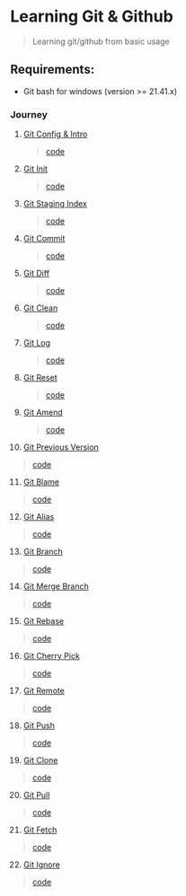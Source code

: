 # Learning Git & Github
> Learning git/github from basic usage

## Requirements:

- Git bash for windows (version >= 21.41.x)

### Journey

1. [Git Config & Intro](src/1/README.md)
   > [code](src/1/git-config.sh)

2. [Git Init](src/2/README.md)
   > [code](src/2/repository.sh)
   
3. [Git Staging Index](src/3/README.md)
   > [code](src/3/staging-index.sh)

4. [Git Commit](src/4/README.md)
   > [code](src/4/commit.sh)

5. [Git Diff](src/5/README.md)
   > [code](src/5/diff.sh)

6. [Git Clean](src/6/README.md)
   > [code](src/6/clean.sh)

7. [Git Log](src/7/README.md)
   > [code](src/7/log.sh)

8. [Git Reset](src/8/README.md)
   > [code](src/8/reset.sh)

9. [Git Amend](src/9/README.md)
   > [code](src/9/amend.sh)

10. [Git Previous Version](src/10/README.md)
  > [code](src/10/previous-version.sh)

11. [Git Blame](src/11/README.md)
  > [code](src/11/blame.sh)

12. [Git Alias](src/12/README.md)
  > [code](src/12/alias.sh)

13. [Git Branch](src/13/README.md)
  > [code](src/13/branch.sh)

14. [Git Merge Branch](src/14/README.md)
  > [code](src/14/merge.sh)

15. [Git Rebase](src/15/README.md)
  > [code](src/15/rebase.sh)

16. [Git Cherry Pick](src/16/README.md)
  > [code](src/16/cherry-pick.sh)

17. [Git Remote](src/17/README.md)
  > [code](src/17/remote.sh)

18. [Git Push](src/18/README.md)
  > [code](src/18/push.sh)

19. [Git Clone](src/19/README.md)
  > [code](src/19/clone.sh)

20. [Git Pull](src/20/README.md)
  > [code](src/20/pull.sh)

21. [Git Fetch](src/21/README.md)
  > [code](src/21/fetch.sh)

22. [Git Ignore](src/22/README.md)
  > [code](src/22/ignore.sh)
